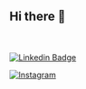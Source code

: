 ## Hi there 👋
<br><br>
[![Linkedin Badge](https://img.shields.io/badge/LinkedIn-0077B5?style=for-the-badge&logo=linkedin&logoColor=white)](https://www.linkedin.com/in/filipe-mateus-574411289/)

[![Instagram](https://img.icons8.com/ios-filled/50/000000/instagram-new.png)]([https://www.instagram.com/seuperfil](https://www.instagram.com/matheus___fillipe/?igsh=MXgzOWJ3aGw3aHV5ZA%3D%3D&utm_source=qr))

